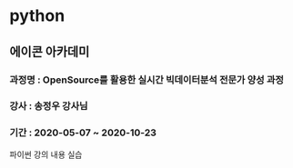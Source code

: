 # python

## 에이콘 아카데미 
### 과정명 : OpenSource를 활용한 실시간 빅데이터분석 전문가 양성 과정
### 강사 : 송정우 강사님
### 기간 : 2020-05-07 ~ 2020-10-23
파이썬 강의 내용 실습 
